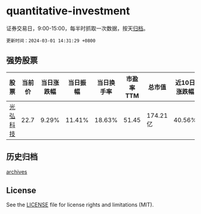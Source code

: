 # quantitative-investment

证券交易日，9:00-15:00，每半时抓取一次数据，按天[归档](archives)。

`更新时间：2024-03-01 14:31:29 +0800`

## 强势股票

|股票|当前价|当日涨跌幅|当日振幅|当日换手率|市盈率TTM|总市值|近10日涨跌幅|
|----|----|----|----|----|----|----|----|
|[光弘科技](https://xueqiu.com/S/SZ300735)|22.7|9.29%|11.41%|18.63%|51.45|174.21亿|40.56%|

## 历史归档

[archives](archives)

## License

See the [LICENSE](LICENSE) file for license rights and limitations (MIT).